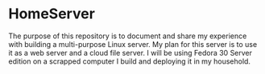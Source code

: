 # HomeServer
The purpose of this repository is to document and share my experience with building a multi-purpose Linux server.
My plan for this server is to use it as a web server and a cloud file server. 
I will be using Fedora 30 Server edition on a scrapped computer I build and deploying it in my household. 
